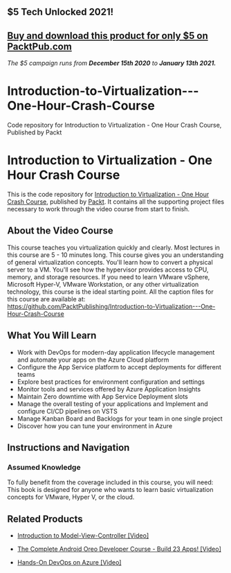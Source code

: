 ## $5 Tech Unlocked 2021!
[Buy and download this product for only $5 on PacktPub.com](https://www.packtpub.com/)
-----
*The $5 campaign         runs from __December 15th 2020__ to __January 13th 2021.__*

# Introduction-to-Virtualization---One-Hour-Crash-Course
Code repository for Introduction to Virtualization - One Hour Crash Course, Published by Packt
# Introduction to Virtualization - One Hour Crash Course
This is the code repository for [Introduction to Virtualization - One Hour Crash Course](https://www.packtpub.com/virtualization-and-cloud/hands-devops-azure-video?utm_source=github&utm_medium=repository&utm_campaign=9781789533484), published by [Packt](https://www.packtpub.com/?utm_source=github). It contains all the supporting project files necessary to work through the video course from start to finish.
## About the Video Course
This course teaches you virtualization quickly and clearly. Most lectures in this course are 5 - 10 minutes long. This course gives you an understanding of general virtualization concepts. You'll learn how to convert a physical server to a VM. You'll see how the hypervisor provides access to CPU, memory, and storage resources. If you need to learn VMware vSphere, Microsoft Hyper-V, VMware Workstation, or any other virtualization technology, this course is the ideal starting point.
All the caption files for this course are available at: https://github.com/PacktPublishing/Introduction-to-Virtualization---One-Hour-Crash-Course

<H2>What You Will Learn</H2>
<DIV class=book-info-will-learn-text>
<UL>
<LI>Work with DevOps for modern-day application lifecycle management and automate your apps on the Azure Cloud platform 
<LI>Configure the App Service platform to accept deployments for different teams 
<LI>Explore best practices for environment configuration and settings 
<LI>Monitor tools and services offered by Azure Application Insights 
<LI>Maintain Zero downtime with App Service Deployment slots 
<LI>Manage the overall testing of your applications and Implement and configure CI/CD pipelines on VSTS 
<LI>Manage Kanban Board and Backlogs for your team in one single project 
<LI>Discover how you can tune your environment in Azure </LI></UL></DIV>

## Instructions and Navigation
### Assumed Knowledge
To fully benefit from the coverage included in this course, you will need:<br/>
This book is designed for anyone who wants to learn basic virtualization concepts for VMware, Hyper V, or the cloud.


## Related Products
* [Introduction to Model-View-Controller [Video]](https://www.packtpub.com/virtualization-and-cloud/hands-devops-azure-video?utm_source=github&utm_medium=repository&utm_campaign=9781789533484)

* [The Complete Android Oreo Developer Course - Build 23 Apps! [Video]](https://www.packtpub.com/virtualization-and-cloud/hands-devops-azure-video?utm_source=github&utm_medium=repository&utm_campaign=9781789533484)

* [Hands-On DevOps on Azure [Video]](https://www.packtpub.com/virtualization-and-cloud/hands-devops-azure-video?utm_source=github&utm_medium=repository&utm_campaign=9781789533484)

